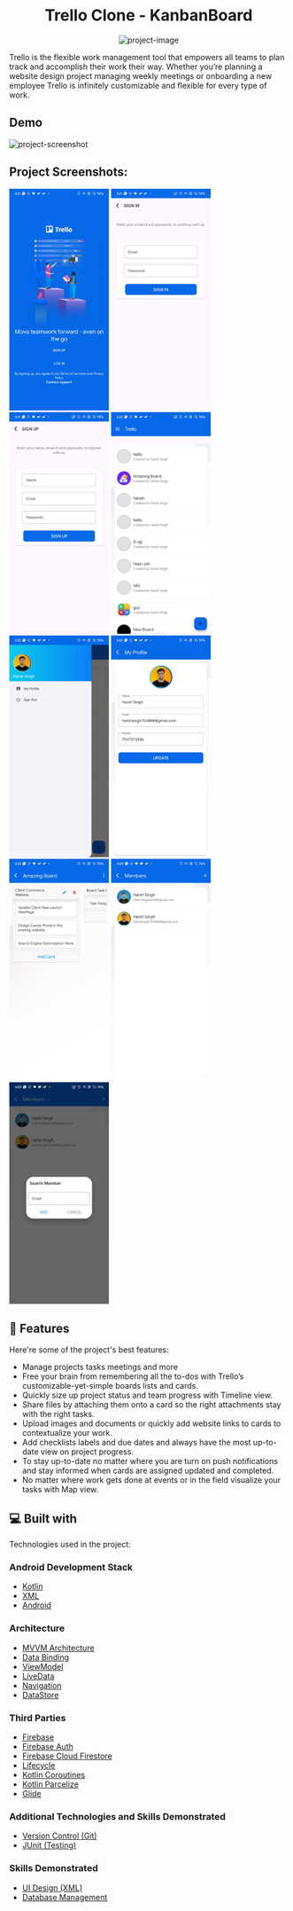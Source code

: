 <h1 align="center" id="title">Trello Clone - KanbanBoard</h1>

<p align="center"><img src="https://socialify.git.ci/harshsingh-io/KanbanBoard/image?description=1&amp;descriptionEditable=Trello%20is%20the%20flexible%20work%20management%20tool%20that%20empowers%20all%20teams%20to%20plan%2C%20track%2C%20and%20accomplish%20their%20work%2C%20their%20way.&amp;font=Jost&amp;forks=1&amp;issues=1&amp;language=1&amp;name=1&amp;owner=1&amp;pattern=Solid&amp;pulls=1&amp;stargazers=1&amp;theme=Auto" alt="project-image"></p>

<p id="description">Trello is the flexible work management tool that empowers all teams to plan track and accomplish their work their way. Whether you’re planning a website design project managing weekly meetings or onboarding a new employee Trello is infinitely customizable and flexible for every type of work.</p>

<h2>Demo</h2>

<img src="https://github.com/harshsingh-io/KanbanBoard/blob/main/Sample/6111716377486167931.gif" alt="project-screenshot" width="180" height="400">

<h2>Project Screenshots:</h2>

<img src="https://github.com/harshsingh-io/KanbanBoard/blob/main/Sample/intro.jpg" alt="project-screenshot" width="180" height="400"> <img src="https://github.com/harshsingh-io/KanbanBoard/blob/main/Sample/signup.jpg" alt="project-screenshot" width="180" height="400"> <img src="https://github.com/harshsingh-io/KanbanBoard/blob/main/Sample/login.jpg" alt="project-screenshot" width="180" height="400"> <img src="https://github.com/harshsingh-io/KanbanBoard/blob/main/Sample/mainactivity.jpg" alt="project-screenshot" width="180" height="400"> <img src="https://github.com/harshsingh-io/KanbanBoard/blob/main/Sample/navigation.jpg" alt="project-screenshot" width="180" height="400"> <img src="https://github.com/harshsingh-io/KanbanBoard/blob/main/Sample/editprofile.jpg" alt="project-screenshot" width="180" height="400"> <img src="https://github.com/harshsingh-io/KanbanBoard/blob/main/Sample/taskandcard.jpg" alt="project-screenshot" width="180" height="400"> <img src="https://github.com/harshsingh-io/KanbanBoard/blob/main/Sample/boardmembers.jpg" alt="project-screenshot" width="180" height="400"> <img src="https://github.com/harshsingh-io/KanbanBoard/blob/main/Sample/searchmember.jpg" alt="project-screenshot" width="180" height="400">

  
<h2>🧐 Features</h2>

Here're some of the project's best features:

*   Manage projects tasks meetings and more
*   Free your brain from remembering all the to-dos with Trello’s customizable-yet-simple boards lists and cards.
*   Quickly size up project status and team progress with Timeline view.
*   Share files by attaching them onto a card so the right attachments stay with the right tasks.
*   Upload images and documents or quickly add website links to cards to contextualize your work.
*   Add checklists labels and due dates and always have the most up-to-date view on project progress.
*   To stay up-to-date no matter where you are turn on push notifications and stay informed when cards are assigned updated and completed.
*   No matter where work gets done at events or in the field visualize your tasks with Map view.

  
  
<h2>💻 Built with</h2>

Technologies used in the project:

### Android Development Stack
- [Kotlin](https://kotlinlang.org/)
- [XML](https://www.w3.org/XML/)
- [Android](https://developer.android.com/)

### Architecture
- [MVVM Architecture](https://developer.android.com/jetpack/guide)
- [Data Binding](https://developer.android.com/topic/libraries/data-binding/)
- [ViewModel](https://developer.android.com/topic/libraries/architecture/viewmodel)
- [LiveData](https://developer.android.com/topic/libraries/architecture/livedata)
- [Navigation](https://developer.android.com/guide/navigation)
- [DataStore](https://developer.android.com/topic/libraries/architecture/datastore)

### Third Parties
- [Firebase](https://firebase.google.com)
- [Firebase Auth](https://firebase.google.com/docs/auth)
- [Firebase Cloud Firestore](https://firebase.google.com/products/firestore)
- [Lifecycle](https://developer.android.com/jetpack/androidx/releases/lifecycle)
- [Kotlin Coroutines](https://developer.android.com/kotlin/coroutines)
- [Kotlin Parcelize](https://developer.android.com/kotlin/parcelize)
- [Glide](https://github.com/bumptech/glide)

### Additional Technologies and Skills Demonstrated

- [Version Control (Git)](https://git-scm.com/)
- [JUnit (Testing)](https://junit.org/junit5/)

### Skills Demonstrated

- [UI Design (XML)](https://developer.android.com/guide/topics/ui)
- [Database Management](https://developer.android.com/training/data-storage)
